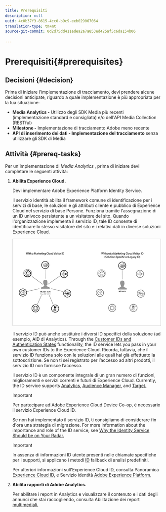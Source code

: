 ```yaml
---
title: Prerequisiti
description: null
uuid: 4c0b37f3-8615-4cc0-b9c9-eeb029067064
translation-type: tm+mt
source-git-commit: 0d2d75dd411edea2a7a853ed425af5c6da154b06

---
```



# Prerequisiti{#prerequisites}

## Decisioni {#decision}

Prima di iniziare l'implementazione di tracciamento, devi prendere alcune decisioni anticipate, riguardo a quale implementazione è più appropriata per la tua situazione:

* **Media Analytics -** Utilizzo degli SDK Media più recenti (implementazione standard e consigliata) e/o dell'API Media Collection (RESTful)
* **Milestone -** Implementazione di tracciamento Adobe meno recente
* **API di inserimento dei dati - Implementazione del tracciamento** senza utilizzare gli SDK di Media

## Attività {#prereq-tasks}

Per un'implementazione di *Media Analytics* , prima di iniziare devi completare le seguenti attività:

1. **Abilita Experience Cloud.**

   Devi implementare Adobe Experience Platform Identity Service.

   Il servizio identità abilita il framework comune di identificazione per i servizi di base, le soluzioni e gli attributi cliente e pubblico di Experience Cloud nel servizio di base Persone. Funziona tramite l'assegnazione di un ID univoco persistente a un visitatore del sito. Quando l'organizzazione implementa il servizio ID, tale ID consente di identificare lo stesso visitatore del sito e i relativi dati in diverse soluzioni Experience Cloud.

   ![](assets/mc_id_service_graphic.png)

   Il servizio ID può anche sostituire i diversi ID specifici della soluzione (ad esempio, AID di Analytics). Through the [Customer IDs and Authentication States](https://marketing.adobe.com/resources/help/en_US/mcvid/mcvid-authenticated-state.html) functionality, the ID service lets you pass in your own customer IDs to the Experience Cloud. Ricorda, tuttavia, che il servizio ID funziona solo con le soluzioni alle quali hai già effettuato la sottoscrizione. Se non ti sei registrato per l’accesso ad altri prodotti, il servizio ID non fornisce l’accesso.

   Il servizio ID è un componente integrale di un gran numero di funzioni, miglioramenti e servizi correnti e futuri di Experience Cloud. Currently, the ID service supports [Analytics,](https://www.adobe.com/marketing-cloud/web-analytics.html) [Audience Manager,](https://www.adobe.com/marketing-cloud/data-management-platform.html) and [Target.](https://www.adobe.com/marketing-cloud/testing-targeting.html)

   >[!IMPORTANT]
   >
   >Per partecipare ad Adobe Experience Cloud Device Co-op, è necessario il servizio Experience Cloud ID.

   Se non hai implementato il servizio ID, ti consigliamo di considerare fin d'ora una strategia di migrazione. For more information about the importance and role of the ID service, see [Why the Identity Service Should be on Your Radar.](https://blogs.adobe.com/digitalmarketing/analytics/why-new-adobe-marketing-cloud-id-service-should-be-on-your-radar/)

   >[!IMPORTANT]
   >
   >In assenza di informazioni ID utente presenti nelle chiamate specifiche per i supporti, si applicano i metodi [ID](https://docs-author.corp.adobe.com/content/help/en/analytics/implementation/javascript-implementation/unique-visitors/visid-fallback.html) fallback di analisi predefiniti.

   Per ulteriori informazioni sull'Experience Cloud ID, consulta Panoramica [Experience Cloud ID,](https://marketing.adobe.com/resources/help/en_US/mcvid/mcvid-overview.html) e Servizio identità [Adobe Experience Platform.](https://marketing.adobe.com/resources/help/en_US/mcvid/)

1. **Abilita rapporti di Adobe Analytics.**

   Per abilitare i report in Analytics e visualizzare il contenuto e i dati degli annunci che stai raccogliendo, consulta Abilitazione dei report [multimediali.](/help/media-reports/media-reports-enable.md)

